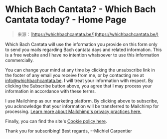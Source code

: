 <!--yml
category: 未分类
date: 2024-05-27 15:00:15
-->

# Which Bach Cantata? - Which Bach Cantata today? - Home Page

> 来源：[https://whichbachcantata.be/](https://whichbachcantata.be/)

Which Bach Cantata will use the information you provide on this form only to send you mails regarding Bach cantata days and related information. This is a free website and I have no intention whatsoever to use this information commercially.

You can change your mind at any time by clicking the unsubscribe link in the footer of any email you receive from me, or by contacting me at [info@whichbachcantata.be](mailto:info@whichbachcantata.be?subject=Privacy%20request). I will treat your information with respect. By clicking the Subscribe button above, you agree that I may process your information in accordance with these terms.

I use Mailchimp as our marketing platform. By clicking above to subscribe, you acknowledge that your information will be transferred to Mailchimp for processing. [Learn more about Mailchimp's privacy practices here.](https://mailchimp.com/legal/)

Finally, you can find the site's [Cookie policy here](../cookie-policy).

Thank you for subscribing! Best regards, --Michiel Carpentier